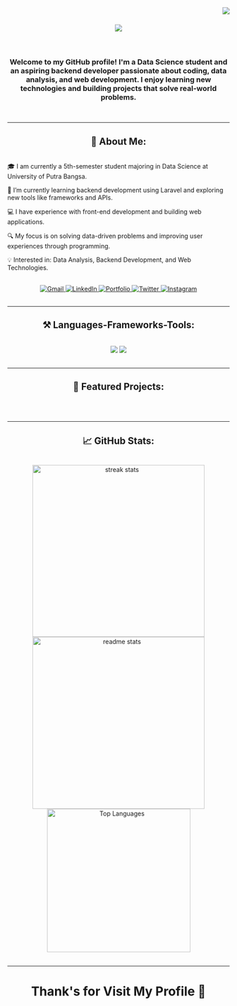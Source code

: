 <img align="right" src="https://visitor-badge.laobi.icu/badge?page_id=ZamiFaiz24.ZamiFaiz24" />

<h1 align="center">
    <img src="https://readme-typing-svg.herokuapp.com/?font=Righteous&size=35&center=true&vCenter=true&width=500&height=70&duration=4000&lines=Hi+There!+👋;+I'm+Faiz+Zamzami;" />
</h1>

<br/>

<h3 align="center">Welcome to my GitHub profile! I'm a Data Science student and an aspiring backend developer passionate about coding, data analysis, and web development. I enjoy learning new technologies and building projects that solve real-world problems.</h3>

<br/>
<hr/>

<h2 align="center"> 🚀 About Me: </h2>
<br/>
🎓 I am currently a 5th-semester student majoring in Data Science at University of Putra Bangsa.

🌱 I’m currently learning backend development using Laravel and exploring new tools like frameworks and APIs.

💻 I have experience with front-end development and building web applications.

🔍 My focus is on solving data-driven problems and improving user experiences through programming.

💡 Interested in: Data Analysis, Backend Development, and Web Technologies.

<br/>

<div align="center"> 
  <a href="mailto:faizzamzami10p@gmail.com">
    <img src="https://img.shields.io/badge/Gmail-333333?style=for-the-badge&logo=gmail&logoColor=red" alt="Gmail" />
  </a>
  <a href="www.linkedin.com/in/faiz-zamzami" target="_blank">
    <img src="https://img.shields.io/badge/LinkedIn-0077B5?style=for-the-badge&logo=linkedin&logoColor=white" alt="LinkedIn" />
  </a>
  <a href="https://ZamiFaiz24.github.io" target="_blank">
    <img src="https://img.shields.io/badge/Portfolio-FF5722?style=for-the-badge&logo=github&logoColor=white" alt="Portfolio" />
  </a>
  <a href="https://x.com/Z_Zami24" target="_blank">
    <img src="https://img.shields.io/badge/Twitter-1DA1F2?style=for-the-badge&logo=twitter&logoColor=white" alt="Twitter" />
  </a>
  <a href="https://www.instagram.com/zamifaiz24" target="_blank">
    <img src="https://img.shields.io/badge/Instagram-E1306C?style=for-the-badge&logo=instagram&logoColor=white" alt="Instagram" />
  </a>
</div>

<br/>
<hr/>

<h2 align="center">⚒️ Languages-Frameworks-Tools: </h2>
<br/>
<div align="center">
    <img src="https://skillicons.dev/icons?i=bootstrap,html,css,vscode,github,figma,git,r" />
    <img src="https://skillicons.dev/icons?i=nodejs,python,javascript,firebase,java,mysql" /><br>
</div>

<br/>
<hr/>

<h2 align="center"> 🌟 Featured Projects: </h2>
<br/>

<br/>
<hr/>

<h2 align="center">📈 GitHub Stats: </h2>
<br>
<div align=center>
  <img width=390 src="https://github-readme-stats.vercel.app/api?username=ZamiFaiz24&show_icons=true&theme=react&border_radius=10" alt="streak stats"/>
  <img width=390 src="https://github-readme-stats.vercel.app/api/top-langs/?username=ZamiFaiz24&layout=compact&theme=react&rank_icon=github&border_radius=10" alt="readme stats" />
  <br/>
  <img width="325" src="https://github-readme-stats-ZamiFaiz24.vercel.app/api/top-langs/?username=salesp07&hide=HTML&langs_count=8&layout=compact&theme=react&border_radius=10&size_weight=0.5&count_weight=0.5&exclude_repo=github-readme-stats" alt="Top Languages" />
</div>

</div>

<br/>
<hr/>

<h1 align="center">Thank's for Visit My Profile 🙏</h1>
